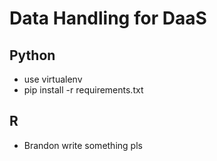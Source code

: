 # Data Handling for DaaS

## Python
- use virtualenv 
- pip install -r requirements.txt

## R
- Brandon write something pls

